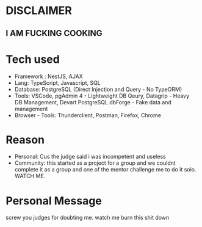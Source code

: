 # DISCLAIMER
## I AM FUCKING COOKING

# Tech used
- Framework : NestJS, AJAX
- Lang: TypeScript, Javascript, SQL
- Database: PostgreSQL (Direct Injection and Query - No TypeORM)
- Tools: VSCode, pgAdmin 4 - Lightweight DB Qeury, Datagrip - Heavy DB Management, Devart PostgreSQL dbForge - Fake data and management
- Browser - Tools: Thunderclient, Postman, Firefox, Chrome

# Reason
- Personal: Cus the judge said i was incompetent and useless
- Community: this started as a project for a group and we couldnt complete it as a group and one of the mentor challenge me to do it solo. WATCH ME.






# Personal Message

screw you judges for doubting me. watch me burn this shit down
